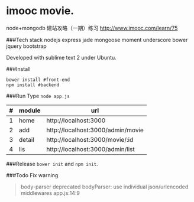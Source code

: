 # imooc movie.

node+mongodb 建站攻略（一期）练习
http://www.imooc.com/learn/75

###Tech stack
    nodejs
    express
    jade
    mongoose
    moment
    underscore
    bower
    jquery
    bootstrap

Developed with sublime text 2 under Ubuntu.

###Install

    bower install #front-end
    npm install #backend

###Run
Type `node app.js`

|#|module|url|
|---|---|---|
|1|home|http://localhost:3000
|2|add|http://localhost:3000/admin/movie
|3|detail|http://localhost:3000/movie/:id
|4|lis|http://localhost:3000/admin/list

###Release
`bower init` and `npm init`.

###Todo
Fix warning
> body-parser deprecated bodyParser: use individual json/urlencoded middlewares app.js:14:9

